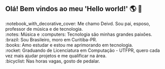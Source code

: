 ## Olá! Bem vindos ao meu 'Hello world!' :earth_americas: 👋

<p>
	:notebook_with_decorative_cover: Me chamo Deivd. Sou pai, esposo, professor de música e de tecnologia.<br>
    :notes: Música e :computers: Tecnologia são minhas grandes paixões.<br>
    :brazil: Sou Brasileiro, moro em Curitiba-PR.<br>
    :books: Amo estudar e estou me aprimorando em tecnologia.<br>
    :rocket: Graduando de Licenciatura em Computação - UTFPR, quero cada vez mais ajudar projetos e me qualificar na área.<br>
    :bicyclist: Nas horas vagas, gosto de pedalar.<br>
</p>




<!--
**DeividEDU/DeividEDU** is a ✨ _special_ ✨ repository because its `README.md` (this file) appears on your GitHub profile.

Here are some ideas to get you started:

- 🔭 I’m currently working on ...
- 🌱 I’m currently learning ...
- 👯 I’m looking to collaborate on ...
- 🤔 I’m looking for help with ...
- 💬 Ask me about ...
- 📫 How to reach me: ...
- 😄 Pronouns: ...
- ⚡ Fun fact: ...
-->
